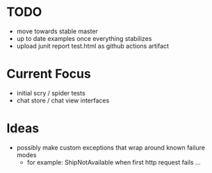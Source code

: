# TODO
- move towards stable master
- up to date examples once everything stabilizes
- upload junit report test.html as github actions artifact

# Current Focus
- initial scry / spider tests
- chat store / chat view interfaces



# Ideas
- possibly make custom exceptions that wrap around known failure modes
    - for example: ShipNotAvailable when first http request fails ...

